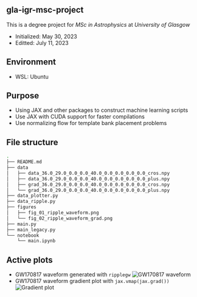 ## gla-igr-msc-project
This is a degree project for *MSc in Astrophysics* at *University of Glasgow*
- Initialized: May 30, 2023
- Editted: July 11, 2023

## Environment
- WSL: Ubuntu

## Purpose
- Using JAX and other packages to construct machine learning scripts
- Use JAX with CUDA support for faster compilations
- Use normalizing flow for template bank placement problems

## File structure
```bash
.
├── README.md
├── data
│   ├── data_36.0_29.0_0.0_0.0_40.0_0.0_0.0_0.0_0.0_cros.npy
│   ├── data_36.0_29.0_0.0_0.0_40.0_0.0_0.0_0.0_0.0_plus.npy
│   ├── grad_36.0_29.0_0.0_0.0_40.0_0.0_0.0_0.0_0.0_cros.npy
│   └── grad_36.0_29.0_0.0_0.0_40.0_0.0_0.0_0.0_0.0_plus.npy
├── data_plotter.py
├── data_ripple.py
├── figures
│   ├── fig_01_ripple_waveform.png
│   └── fig_02_ripple_waveform_grad.png
├── main.py
├── main_legacy.py
└── notebook
    └── main.ipynb
```

## Active plots
- GW170817 waveform generated with 
```ripplegw```
![GW170817 waveform](./figures/fig_01_ripple_waveform.png)
- GW170817 waveform gradient plot with
```jax.vmap(jax.grad())```
![Gradient plot](./figures/fig_02_ripple_waveform_grad.png)